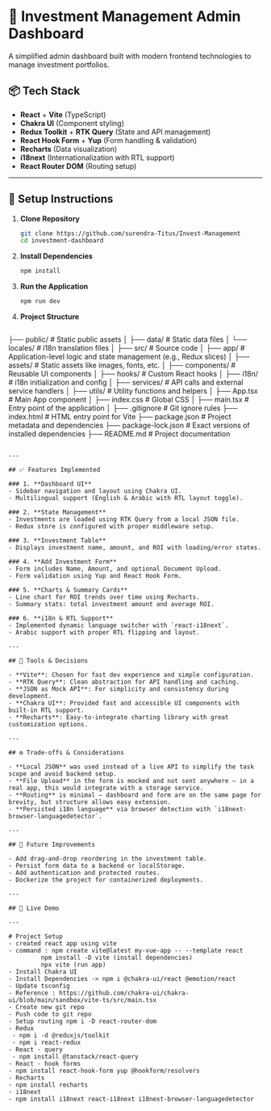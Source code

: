 # 💼 Investment Management Admin Dashboard

A simplified admin dashboard built with modern frontend technologies to manage investment portfolios.

## 📦 Tech Stack

- **React** + **Vite** (TypeScript)
- **Chakra UI** (Component styling)
- **Redux Toolkit** + **RTK Query** (State and API management)
- **React Hook Form** + **Yup** (Form handling & validation)
- **Recharts** (Data visualization)
- **i18next** (Internationalization with RTL support)
- **React Router DOM** (Routing setup)

---

## 💠 Setup Instructions

1. **Clone Repository**
   ```bash
   git clone https://github.com/surendra-Titus/Invest-Management
   cd investment-dashboard
   ```

2. **Install Dependencies**
   ```bash
   npm install
   ```

3. **Run the Application**
   ```bash
   npm run dev
   ```

4. **Project Structure**
   ```
├── public/                  # Static public assets
│   ├── data/                # Static data files
│   └── locales/             # i18n translation files
│
├── src/                     # Source code
│   ├── app/                 # Application-level logic and state management (e.g., Redux slices)
│   ├── assets/              # Static assets like images, fonts, etc.
│   ├── components/          # Reusable UI components
│   ├── hooks/               # Custom React hooks
│   ├── i18n/                # i18n initialization and config
│   ├── services/            # API calls and external service handlers
│   ├── utils/               # Utility functions and helpers
│   ├── App.tsx             # Main App component
│   ├── index.css           # Global CSS
│   ├── main.tsx            # Entry point of the application
│
├── .gitignore               # Git ignore rules
├── index.html               # HTML entry point for Vite
├── package.json             # Project metadata and dependencies
├── package-lock.json        # Exact versions of installed dependencies
├── README.md                # Project documentation

   ```

---

## ✅ Features Implemented

### 1. **Dashboard UI**
- Sidebar navigation and layout using Chakra UI.
- Multilingual support (English & Arabic with RTL layout toggle).

### 2. **State Management**
- Investments are loaded using RTK Query from a local JSON file.
- Redux store is configured with proper middleware setup.

### 3. **Investment Table**
- Displays investment name, amount, and ROI with loading/error states.

### 4. **Add Investment Form**
- Form includes Name, Amount, and optional Document Upload.
- Form validation using Yup and React Hook Form.

### 5. **Charts & Summary Cards**
- Line chart for ROI trends over time using Recharts.
- Summary stats: total investment amount and average ROI.

### 6. **i18n & RTL Support**
- Implemented dynamic language switcher with `react-i18next`.
- Arabic support with proper RTL flipping and layout.

---

## 🤖 Tools & Decisions

- **Vite**: Chosen for fast dev experience and simple configuration.
- **RTK Query**: Clean abstraction for API handling and caching.
- **JSON as Mock API**: For simplicity and consistency during development.
- **Chakra UI**: Provided fast and accessible UI components with built-in RTL support.
- **Recharts**: Easy-to-integrate charting library with great customization options.

---

## ⚙️ Trade-offs & Considerations

- **Local JSON** was used instead of a live API to simplify the task scope and avoid backend setup.
- **File Upload** in the form is mocked and not sent anywhere — in a real app, this would integrate with a storage service.
- **Routing** is minimal — dashboard and form are on the same page for brevity, but structure allows easy extension.
- **Persisted i18n language** via browser detection with `i18next-browser-languagedetector`.

---

## 📌 Future Improvements

- Add drag-and-drop reordering in the investment table.
- Persist form data to a backend or localStorage.
- Add authentication and protected routes.
- Dockerize the project for containerized deployments.

---

## 🚀 Live Demo

---

# Project Setup
- created react app using vite
- command : npm create vite@latest my-vue-app -- --template react
            npm install -D vite (install dependencies)
            npx vite (run app)
- Install Chakra UI
  - Install Dependencies -> npm i @chakra-ui/react @emotion/react
  - Update tsconfig
  - Reference : https://github.com/chakra-ui/chakra-ui/blob/main/sandbox/vite-ts/src/main.tsx
- Create new git repo
- Push code to git repo 
- Setup routing npm i -D react-router-dom
- Redux
    - npm i -d @reduxjs/toolkit
    - npm i react-redux
- React - query
    - npm install @tanstack/react-query
- React - hook forms
  - npm install react-hook-form yup @hookform/resolvers
- Recharts
  - npm install recharts
- i18next
  - npm install i18next react-i18next i18next-browser-languagedetector
